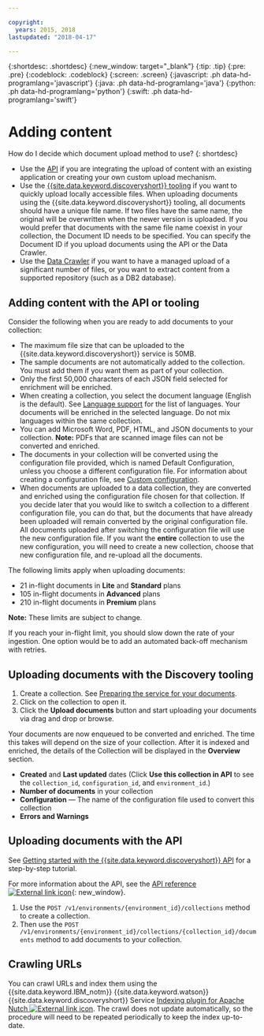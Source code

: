 ```yaml
---

copyright:
  years: 2015, 2018
lastupdated: "2018-04-17"

---
```


{:shortdesc: .shortdesc}
{:new_window: target="_blank"}
{:tip: .tip}
{:pre: .pre}
{:codeblock: .codeblock}
{:screen: .screen}
{:javascript: .ph data-hd-programlang='javascript'}
{:java: .ph data-hd-programlang='java'}
{:python: .ph data-hd-programlang='python'}
{:swift: .ph data-hd-programlang='swift'}

# Adding content

How do I decide which document upload method to use?
{: shortdesc}

-   Use the [API](/docs/services/discovery/getting-started.html) if you are integrating the upload of content with an existing application or creating your own custom upload mechanism.
-   Use the [{{site.data.keyword.discoveryshort}} tooling](/docs/services/discovery/getting-started-tool.html) if you want to quickly upload locally accessible files.
    When uploading documents using the {{site.data.keyword.discoveryshort}} tooling, all documents should have a unique file name. If two files have the same name, the original will be overwritten when the newer version is uploaded. If you would prefer that documents with the same file name coexist in your collection, the Document ID needs to be specified. You can specify the Document ID if you upload documents using the API or the Data Crawler.
-   Use the [Data Crawler](/docs/services/discovery/data-crawler.html) if you want to have a managed upload of a significant number of files, or you want to extract content from a supported repository (such as a DB2 database).

## Adding content with the API or tooling

Consider the following when you are ready to add documents to your collection:

-   The maximum file size that can be uploaded to the {{site.data.keyword.discoveryshort}} service is 50MB.
-   The sample documents are not automatically added to the collection. You must add them if you want them as part of your collection.
-   Only the first 50,000 characters of each JSON field selected for enrichment will be enriched.
-   When creating a collection, you select the document language (English is the default). See [Language support](/docs/services/discovery/language-support.html) for the list of languages. Your documents will be enriched in the selected language. Do not mix languages within the same collection.
-   You can add Microsoft Word, PDF, HTML, and JSON documents to your collection. **Note:** PDFs that are scanned image files can not be converted and enriched.
-   The documents in your collection will be converted using the configuration file provided, which is named Default Configuration, unless you choose a different configuration file. For information about creating a configuration file, see [Custom configuration](/docs/services/discovery/building.html#custom-configuration).
-   When documents are uploaded to a data collection, they are converted and enriched using the configuration file chosen for that collection. If you decide later that you would like to switch a collection to a different configuration file, you can do that, but the documents that have already been uploaded will remain converted by the original configuration file. All documents uploaded after switching the configuration file will use the new configuration file. If you want the **entire** collection to use the new configuration, you will need to create a new collection, choose that new configuration file, and re-upload all the documents.

The following limits apply when uploading documents:

-   21 in-flight documents in **Lite** and **Standard** plans 
-   105 in-flight documents in **Advanced** plans
-   210 in-flight documents in **Premium** plans

**Note:** These limits are subject to change. 

If you reach your in-flight limit, you should slow down the rate of your ingestion. One option would be to add an automated back-off mechanism with retries.

## Uploading documents with the Discovery tooling

1.  Create a collection. See [Preparing the service for your documents](/docs/services/discovery/building.html#preparing-the-service-for-your-documents).
1.  Click on the collection to open it.
1.  Click the **Upload documents** button and start uploading your documents via drag and drop or browse.

Your documents are now enqueued to be converted and enriched. The time this takes will depend on the size of your collection. After it is indexed and enriched, the details of the Collection will be displayed in the **Overview** section.

-   **Created** and **Last updated** dates (Click **Use this collection in API** to see the `collection_id`, `configuration_id`, and `environment_id`.)
-   **Number of documents** in your collection
-   **Configuration** — The name of the configuration file used to convert this collection
-   **Errors and Warnings**

## Uploading documents with the API

See [Getting started with the {{site.data.keyword.discoveryshort}} API](/docs/services/discovery/getting-started.html) for a step-by-step tutorial.

For more information about the API, see the [API reference ![External link icon](../../icons/launch-glyph.svg "External link icon")](http://www.ibm.com/watson/developercloud/discovery/api/v1/){: new_window}.

1.  Use the `POST /v1/environments/{environment_id}/collections` method to create a collection.
1.  Then use the `POST /v1/environments/{environment_id}/collections/{collection_id}/documents` method to add documents to your collection.

## Crawling URLs

You can crawl URLs and index them using the {{site.data.keyword.IBM_notm}} {{site.data.keyword.watson}} {{site.data.keyword.discoveryshort}} Service [Indexing plugin for Apache Nutch ![External link icon](../../icons/launch-glyph.svg "External link icon")](https://github.com/IBM-Watson/nutch-indexer-discovery). The crawl does not update automatically, so the procedure will need to be repeated periodically to keep the index up-to-date.
